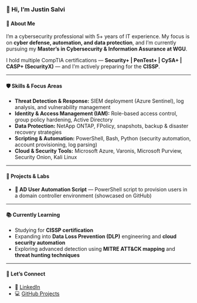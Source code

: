 ### 👋 Hi, I’m Justin Salvi  

#### 🔐 About Me  
I’m a cybersecurity professional with 5+ years of IT experience. My focus is on **cyber defense, automation, and data protection**, and I’m currently pursuing my **Master’s in Cybersecurity & Information Assurance at WGU**.  

I hold multiple CompTIA certifications — **Security+ | PenTest+ | CySA+ | CASP+ (SecurityX)** — and I’m actively preparing for the **CISSP**.

---

#### 🛡️ Skills & Focus Areas  
- **Threat Detection & Response:** SIEM deployment (Azure Sentinel), log analysis, and vulnerability management  
- **Identity & Access Management (IAM):** Role-based access control, group policy hardening, Active Directory  
- **Data Protection:** NetApp ONTAP, FPolicy, snapshots, backup & disaster recovery strategies  
- **Scripting & Automation:** PowerShell, Bash, Python (security automation, account provisioning, log parsing)  
- **Cloud & Security Tools:** Microsoft Azure, Varonis, Microsoft Purview, Security Onion, Kali Linux  

---

#### 🧪 Projects & Labs    
- **👥 AD User Automation Script** — PowerShell script to provision users in a domain controller environment (showcased on GitHub)  

---

#### 📚 Currently Learning  
- Studying for **CISSP certification**  
- Expanding into **Data Loss Prevention (DLP)** engineering and **cloud security automation**  
- Exploring advanced detection using **MITRE ATT&CK mapping** and **threat hunting techniques**  

---

#### 🤝 Let’s Connect  
- 🔗 [LinkedIn](https://www.linkedin.com/in/justinsalvi/)  
- 💻 [GitHub Projects](https://github.com/JustinSalvi)  
